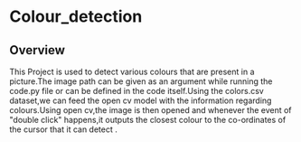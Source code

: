 # Colour_detection
## Overview

This Project is used to detect various colours that are present in a picture.The image path can be given as an argument while running the code.py file or can be defined in the code itself.Using the colors.csv dataset,we can feed the open cv model with the information regarding colours.Using open cv,the image is then opened and whenever the event of "double click" happens,it outputs the closest colour to the co-ordinates of the cursor that it can detect .
